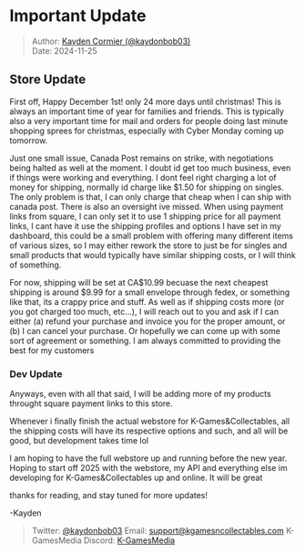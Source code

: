 # Important Update

> Author: [Kayden Cormier (@kaydonbob03)](mailto:support@kgamesncollectables.com)<br>
> Date: 2024-11-25

## Store Update

First off, Happy December 1st! only 24 more days until christmas! This is always an important time of year for families and friends. This is typically also a very important time for mail and orders for people doing last minute shopping sprees for christmas, especially with Cyber Monday coming up tomorrow.

Just one small issue, Canada Post remains on strike, with negotiations being halted as well at the moment. I doubt id get too much business, even if things were working and everything. I dont feel right charging a lot of money for shipping, normally id charge like $1.50 for shipping on singles. The only problem is that, I can only charge that cheap when I can ship with canada post. There is also an oversight ive missed. When using payment links from square, I can only set it to use 1 shipping price for all payment links, I cant have it use the shipping profiles and options I have set in my dashboard, this could be a small problem with offering many different items of various sizes, so I may either rework the store to just be for singles and small products that would typically have similar shipping costs, or I will think of something.

For now, shipping will be set at CA$10.99 becuase the next cheapest shipping is around $9.99 for a small envelope through fedex, or something like that, its a crappy price and stuff. As well as if shipping costs more (or you got charged too much, etc...), I will reach out to you and ask if I can either (a) refund your purchase and invoice you for the proper amount, or (b) I can cancel your purchase. Or hopefully we can come up with some sort of agreement or something. I am always committed to providing the best for my customers

### Dev Update

Anyways, even with all that said, I will be adding more of my products throught square payment links to this store. 

Whenever i finally finish the actual webstore for K-Games&Collectables, all the shipping costs will have its respective options and such, and all will be good, but development takes time lol

I am hoping to have the full webstore up and running before the new year. Hoping to start off 2025 with the webstore, my API and everything else im developing for K-Games&Collectables up and online. It will be great

thanks for reading, and stay tuned for more updates!

-Kayden

> Twitter: [@kaydonbob03](https://x.com/kaydonbob03) 
> Email: [support@kgamesncollectables.com](mailto:support@kgamesncollectables.com)
> K-GamesMedia Discord: [K-GamesMedia](https://discord.gg/6W4EbSaC6C)